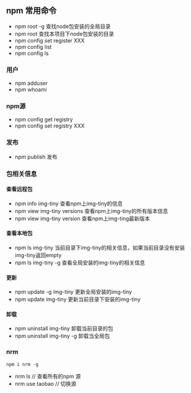 ## npm 常用命令
* npm root -g 查找node包安装的全局目录
* npm root 查找本项目下node包安装的目录
* npm config set register XXX
* npm config list
* npm config ls

### 用户
* npm adduser
* npm whoami

### npm源
* npm config get registry
* npm config set registry XXX

### 发布
* npm publish 发布

### 包相关信息

#### 查看远程包
* npm info img-tiny 查看npm上img-tiny的信息
* npm view img-tiny versions 查看npm上img-tiny的所有版本信息
* npm view img-tiny version 查看npm上img-ting最新版本

#### 查看本地包
* npm ls img-tiny 当前目录下img-tiny的相关信息，如果当前目录没有安装img-tiny返回empty
* npm ls img-tiny -g 查看全局安装的img-tiny的相关信息

#### 更新
* npm update -g img-tiny 更新全局安装的img-tiny
* npm update img-tiny 更新当前目录下安装的img-tiny

#### 卸载
* npm uninstall img-tiny 卸载当前目录的包
* npm uninstall img-tiny -g 卸载当全局包

### nrm
```
npm i nrm -g
```
* nrm ls // 查看所有的npm 源
* nrm use taobao  // 切换源